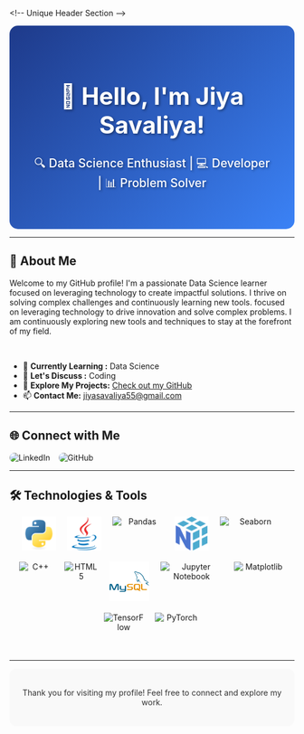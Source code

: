 \<!-- Unique Header Section -->
<div align="center" style="background: linear-gradient(135deg, #1E3A8A, #3B82F6); padding: 40px; border-radius: 15px; color: white; text-shadow: 2px 2px 4px rgba(0, 0, 0, 0.4);">
  <h1 style="font-size: 3em; font-weight: 700;">👋 Hello, I'm Jiya Savaliya!</h1>
  <p style="font-size: 1.5em; font-weight: 500;">🔍 Data Science Enthusiast | 💻 Developer | 📊 Problem Solver</p>
</div>

---

## 🚀 About Me

Welcome to my GitHub profile! I'm a passionate Data Science learner focused on leveraging technology to create impactful solutions. I thrive on solving complex challenges and continuously learning new tools.  focused on leveraging technology to drive innovation and solve complex problems. I am continuously exploring new tools and techniques to stay at the forefront of my field.

<br>

- 🌱 **Currently Learning :** Data Science
- 💬 **Let's Discuss :** Coding 
- 📂 **Explore My Projects:** [Check out my GitHub](https://github.com/ProgrammingLanguage1111)
- 📫 **Contact Me:** [jiyasavaliya55@gmail.com](mailto:jiyasavaliya55@gmail.com)

---

## 🌐 Connect with Me

<div align="center" style="display: flex; gap: 15px;">
  <a href="https://www.linkedin.com/in/jiyasavaliya/" target="_blank" style="text-decoration: none;">
    <img src="https://img.shields.io/badge/LinkedIn-0A66C2?style=for-the-badge&logo=linkedin&logoColor=white" alt="LinkedIn" style="border-radius: 12px;"/>
  </a>
  <a href="https://github.com/jiyasavaliya" target="_blank" style="text-decoration: none;">
    <img src="https://img.shields.io/badge/GitHub-171515?style=for-the-badge&logo=github&logoColor=white" alt="GitHub" style="border-radius: 12px;"/>
  </a>
</div>

---

## 🛠️ Technologies & Tools

<div align="center" style="display: flex; flex-wrap: wrap; justify-content: center; gap: 20px;">
  <img src="https://raw.githubusercontent.com/devicons/devicon/master/icons/python/python-original.svg" alt="Python" width="60" height="60"/>
  <img src="https://raw.githubusercontent.com/devicons/devicon/master/icons/java/java-original.svg" alt="Java" width="60" height="60"/>
  <img src="https://pandas.pydata.org/static/img/pandas_white.svg" alt="Pandas" width="90" height="60"/>
  <img src="https://raw.githubusercontent.com/devicons/devicon/master/icons/numpy/numpy-original.svg" alt="NumPy" width="60" height="60"/>
  <img src="https://seaborn.pydata.org/_static/logo-wide-lightbg.svg" alt="Seaborn" width="110" height="45"/>
  <img src="https://upload.wikimedia.org/wikipedia/commons/1/18/ISO_C%2B%2B_Logo.svg" alt="C++" width="60" height="60"/>
  <img src="https://www.w3.org/html/logo/downloads/HTML5_Logo_512.png" alt="HTML5" width="60" height="60"/>
  <img src="https://raw.githubusercontent.com/devicons/devicon/master/icons/mysql/mysql-original-wordmark.svg" alt="MySQL" width="70" height="70"/>
  <img src="https://jupyter.org/assets/homepage/main-logo.svg" alt="Jupyter Notebook" width="110" height="55"/>
  <img src="https://matplotlib.org/_static/images/logo2.svg" alt="Matplotlib" width="90" height="60"/>
  <img src="https://www.tensorflow.org/images/tf_logo_1.png" alt="TensorFlow" width="70" height="70"/>
  <img src="https://upload.wikimedia.org/wikipedia/commons/thumb/e/ec/PyTorch_logo.svg/1024px-PyTorch_logo.svg.png" alt="PyTorch" width="80" height="60"/>
</div>

---

<!-- Footer Section -->
<div align="center" style="background: #f9f9f9; padding: 20px; border-radius: 12px; color: #333; text-align: center;">
  <p style="font-size: 1em; font-weight: 400;">Thank you for visiting my profile! Feel free to connect and explore my work.</p>
</div>

